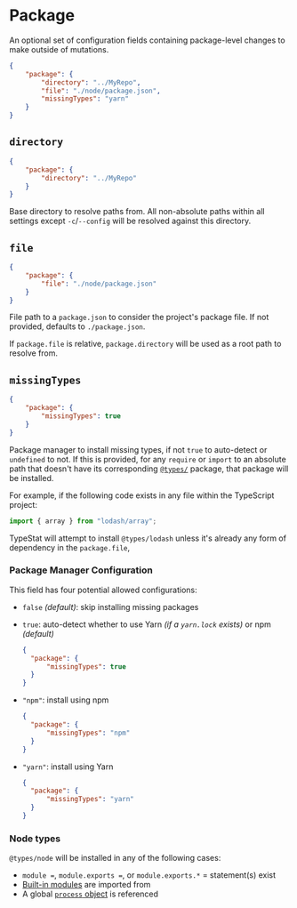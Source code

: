 # Package

An optional set of configuration fields containing package-level changes to make outside of mutations.

```json
{
	"package": {
		"directory": "../MyRepo",
		"file": "./node/package.json",
		"missingTypes": "yarn"
	}
}
```

## `directory`

```json
{
	"package": {
		"directory": "../MyRepo"
	}
}
```

Base directory to resolve paths from.
All non-absolute paths within all settings except `-c`/`--config` will be resolved against this directory.

## `file`

```json
{
	"package": {
		"file": "./node/package.json"
	}
}
```

File path to a `package.json` to consider the project's package file.
If not provided, defaults to `./package.json`.

If `package.file` is relative, `package.directory` will be used as a root path to resolve from.

## `missingTypes`

```json
{
	"package": {
		"missingTypes": true
	}
}
```

Package manager to install missing types, if not `true` to auto-detect or `undefined` to not.
If this is provided, for any `require` or `import` to an absolute path that doesn't have its corresponding [`@types/`](https://github.com/DefinitelyTyped/DefinitelyTyped) package,
that package will be installed.

For example, if the following code exists in any file within the TypeScript project:

```javascript
import { array } from "lodash/array";
```

TypeStat will attempt to install `@types/lodash` unless it's already any form of dependency in the `package.file`,

### Package Manager Configuration

This field has four potential allowed configurations:

- `false` _(default)_: skip installing missing packages
- `true`: auto-detect whether to use Yarn _(if a `yarn.lock` exists)_ or npm _(default)_

  ```json
  {
  	"package": {
  		"missingTypes": true
  	}
  }
  ```

- `"npm"`: install using npm

  ```json
  {
  	"package": {
  		"missingTypes": "npm"
  	}
  }
  ```

- `"yarn"`: install using Yarn

  ```json
  {
  	"package": {
  		"missingTypes": "yarn"
  	}
  }
  ```

### Node types

`@types/node` will be installed in any of the following cases:

- `module =`, `module.exports =`, or `module.exports.*` = statement(s) exist
- [Built-in modules](https://www.npmjs.com/package/builtin-modules) are imported from
- A global [`process` object](https://nodejs.org/api/process.html#process_process) is referenced
